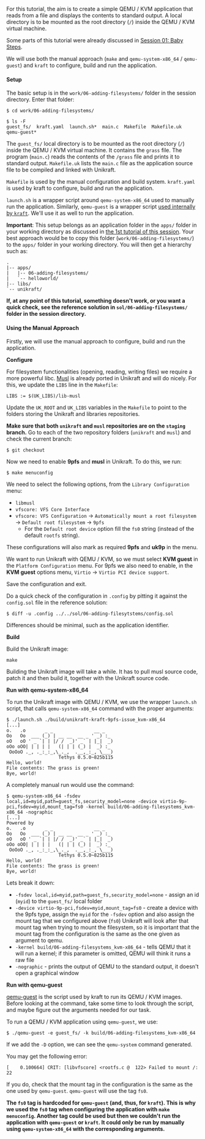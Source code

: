 For this tutorial, the aim is to create a simple QEMU / KVM application that reads from a file and displays the contents to standard output.
A local directory is to be mounted as the root directory (`/`) inside the QEMU / KVM virtual machine.

Some parts of this tutorial were already discussed in [Session 01: Baby Steps](community/hackathons/sessions/baby-steps).

We will use both the manual approach (`make` and `qemu-system-x86_64` / `qemu-guest`) and `kraft` to configure, build and run the application.

#### Setup

The basic setup is in the `work/06-adding-filesystems/` folder in the session directory.
Enter that folder:

```console
$ cd work/06-adding-filesystems/

$ ls -F
guest_fs/  kraft.yaml  launch.sh*  main.c  Makefile  Makefile.uk  qemu-guest*
```

The `guest_fs/` local directory is to be mounted as the root directory (`/`) inside the QEMU / KVM virtual machine.
It contains the `grass` file.
The program (`main.c`) reads the contents of the `/grass` file and prints it to standard output.
`Makefile.uk` lists the `main.c` file as the application source file to be compiled and linked with Unikraft.

`Makefile` is used by the manual configuration and build system.
`kraft.yaml` is used by kraft to configure, build and run the application.

`launch.sh` is a wrapper script around `qemu-system-x86_64` used to manually run the application.
Similarly, `qemu-guest` is a wrapper script [used internally by `kraft`](https://github.com/unikraft/kraft/blob/staging/scripts/qemu-guest).
We'll use it as well to run the application.

**Important**: This setup belongs as an application folder in the `apps/` folder in your working directory as discussed in [the 1st tutorial of this session](#01-tutorial--reminder-building-and-running-unikraft).
Your best approach would be to copy this folder (`work/06-adding-filesystems/`) to the `apps/` folder in your working directory.
You will then get a hierarchy such as:

```
.
|-- apps/
|   |-- 06-adding-filesystems/
|   `-- helloworld/
|-- libs/
`-- unikraft/
```

**If, at any point of this tutorial, something doesn't work, or you want a quick check, see the reference solution in `sol/06-adding-filesystems/` folder in the session directory.**

#### Using the Manual Approach

Firstly, we will use the manual approach to configure, build and run the application.

**Configure**

For filesystem functionalities (opening, reading, writing files) we require a more powerful libc.
[Musl](https://github.com/unikraft/lib-musl) is already ported in Unikraft and will do nicely.
For this, we update the `LIBS` line in the `Makefile`:

```console
LIBS := $(UK_LIBS)/lib-musl
```

Update the `UK_ROOT` and `UK_LIBS` variables in the `Makefile` to point to the folders storing the Unikraft and libraries repositories.

**Make sure that both `unikraft` and `musl` repositories are on the `staging` branch.**
Go to each of the two repository folders (`unikraft` and `musl`) and check the current branch:

```console
$ git checkout
```

Now we need to enable **9pfs** and **musl** in Unikraft.
To do this, we run:

```console
$ make menuconfig
```

We need to select the following options, from the `Library Configuration` menu:

* `libmusl`
* `vfscore: VFS Core Interface`
* `vfscore: VFS Configuration` -> `Automatically mount a root filesystem` -> `Default root filesystem` -> `9pfs`
  * For the `Default root device` option fill the `fs0` string (instead of the default `rootfs` string).

These configurations will also mark as required **9pfs** and **uk9p** in the menu.

We want to run Unikraft with QEMU / KVM, so we must select **KVM guest** in the `Platform Configuration` menu.
For 9pfs we also need to enable, in the **KVM guest** options menu, `Virtio` -> `Virtio PCI device support`.

Save the configuration and exit.

Do a quick check of the configuration in `.config` by pitting it against the `config.sol` file in the reference solution:

```console
$ diff -u .config ../../sol/06-adding-filesytstems/config.sol
```

Differences should be minimal, such as the application identifier.

**Build**

Build the Unikraft image:

```console
make
```

Building the Unikraft image will take a while.
It has to pull musl source code, patch it and then build it, together with the Unikraft source code.

**Run with qemu-system-x86_64**

To run the Unikraft image with QEMU / KVM, we use the wrapper `launch.sh` script, that calls `qemu-system-x86_64` command with the proper arguments:

```console
$ ./launch.sh ./build/unikraft-kraft-9pfs-issue_kvm-x86_64
[...]
o.   .o       _ _               __ _
Oo   Oo  ___ (_) | __ __  __ _ ' _) :_
oO   oO ' _ `| | |/ /  _)' _` | |_|  _)
oOo oOO| | | | |   (| | | (_) |  _) :_
 OoOoO ._, ._:_:_,\_._,  .__,_:_, \___)
                   Tethys 0.5.0~825b115
Hello, world!
File contents: The grass is green!
Bye, world!
```

A completely manual run would use the command:

```console
$ qemu-system-x86_64 -fsdev local,id=myid,path=guest_fs,security_model=none -device virtio-9p-pci,fsdev=myid,mount_tag=fs0 -kernel build/06-adding-filesystems_kvm-x86_64 -nographic
[...]
Powered by
o.   .o       _ _               __ _
Oo   Oo  ___ (_) | __ __  __ _ ' _) :_
oO   oO ' _ `| | |/ /  _)' _` | |_|  _)
oOo oOO| | | | |   (| | | (_) |  _) :_
 OoOoO ._, ._:_:_,\_._,  .__,_:_, \___)
                   Tethys 0.5.0~825b115
Hello, world!
File contents: The grass is green!
Bye, world!
```

Lets break it down:

* `-fsdev local,id=myid,path=guest_fs,security_model=none` - assign an id (`myid`) to the `guest_fs/` local folder
* `-device virtio-9p-pci,fsdev=myid,mount_tag=fs0` - create a device with the 9pfs type, assign the `myid` for the `-fsdev` option and also assign the mount tag that we configured above (`fs0`)
  Unikraft will look after that mount tag when trying to mount the filesystem, so it is important that the mount tag from the configuration is the same as the one given as argument to qemu.
* `-kernel build/06-adding-filesystems_kvm-x86_64` - tells QEMU that it will run a kernel;
  if this parameter is omitted, QEMU will think it runs a raw file
* `-nographic` - prints the output of QEMU to the standard output, it doesn't open a graphical window

**Run with qemu-guest**

[qemu-guest](https://github.com/unikraft/kraft/blob/staging/scripts/qemu-guest) is the script used by kraft to run its QEMU / KVM images.
Before looking at the command, take some time to look through the script, and maybe figure out the arguments needed for our task.

To run a QEMU / KVM application using `qemu-guest`, we use:

```console
$ ./qemu-guest -e guest_fs/ -k build/06-adding-filesystems_kvm-x86_64
```

If we add the `-D` option, we can see the `qemu-system` command generated.

You may get the following error:

```console
[    0.100664] CRIT: [libvfscore] <rootfs.c @  122> Failed to mount /: 22
```

If you do, check that the mount tag in the configuration is the same as the one used by `qemu-guest`.
`qemu-guest` will use the tag `fs0`.

**The `fs0` tag is hardcoded for `qemu-guest` (and, thus, for `kraft`).
This is why we used the `fs0` tag when configuring the application with `make menuconfig`.
Another tag could be used but then we couldn't run the application with `qemu-guest` or `kraft`.
It could only be run by manually using `qemu-system-x86_64` with the corresponding arguments.**
